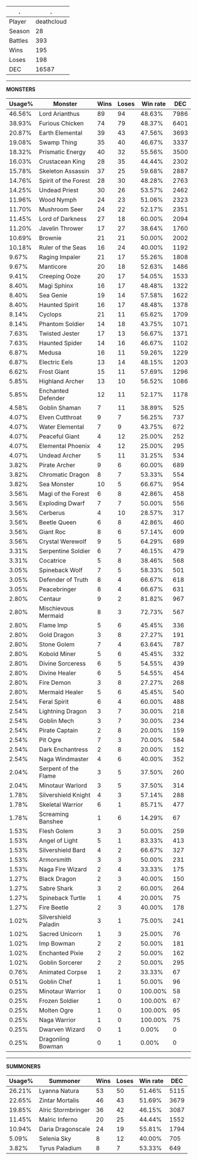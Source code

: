 .|.
|-|-
Player|deathcloud
Season|28
Battles|393
Wins|195
Loses|198
DEC|16587

---
**MONSTERS**

Usage%|Monster|Wins|Loses|Win rate|DEC|
-|-|-|-|-|-|
46.56%|Lord Arianthus|89|94|48.63%|7986|
38.93%|Furious Chicken|74|79|48.37%|6401|
20.87%|Earth Elemental|39|43|47.56%|3693|
19.08%|Swamp Thing|35|40|46.67%|3337|
18.32%|Prismatic Energy|40|32|55.56%|3500|
16.03%|Crustacean King|28|35|44.44%|2302|
15.78%|Skeleton Assassin|37|25|59.68%|2887|
14.76%|Spirit of the Forest|28|30|48.28%|2763|
14.25%|Undead Priest|30|26|53.57%|2462|
11.96%|Wood Nymph|24|23|51.06%|2323|
11.70%|Mushroom Seer|24|22|52.17%|2351|
11.45%|Lord of Darkness|27|18|60.00%|2094|
11.20%|Javelin Thrower|17|27|38.64%|1760|
10.69%|Brownie|21|21|50.00%|2002|
10.18%|Ruler of the Seas|16|24|40.00%|1192|
9.67%|Raging Impaler|21|17|55.26%|1808|
9.67%|Manticore|20|18|52.63%|1486|
9.41%|Creeping Ooze|20|17|54.05%|1533|
8.40%|Magi Sphinx|16|17|48.48%|1322|
8.40%|Sea Genie|19|14|57.58%|1622|
8.40%|Haunted Spirit|16|17|48.48%|1378|
8.14%|Cyclops|21|11|65.62%|1709|
8.14%|Phantom Soldier|14|18|43.75%|1071|
7.63%|Twisted Jester|17|13|56.67%|1371|
7.63%|Haunted Spider|14|16|46.67%|1102|
6.87%|Medusa|16|11|59.26%|1229|
6.87%|Electric Eels|13|14|48.15%|1203|
6.62%|Frost Giant|15|11|57.69%|1296|
5.85%|Highland Archer|13|10|56.52%|1086|
5.85%|Enchanted Defender|12|11|52.17%|1178|
4.58%|Goblin Shaman|7|11|38.89%|525|
4.07%|Elven Cutthroat|9|7|56.25%|737|
4.07%|Water Elemental|7|9|43.75%|672|
4.07%|Peaceful Giant|4|12|25.00%|252|
4.07%|Elemental Phoenix|4|12|25.00%|295|
4.07%|Undead Archer|5|11|31.25%|534|
3.82%|Pirate Archer|9|6|60.00%|689|
3.82%|Chromatic Dragon|8|7|53.33%|554|
3.82%|Sea Monster|10|5|66.67%|954|
3.56%|Magi of the Forest|6|8|42.86%|458|
3.56%|Exploding Dwarf|7|7|50.00%|556|
3.56%|Cerberus|4|10|28.57%|317|
3.56%|Beetle Queen|6|8|42.86%|460|
3.56%|Giant Roc|8|6|57.14%|609|
3.56%|Crystal Werewolf|9|5|64.29%|689|
3.31%|Serpentine Soldier|6|7|46.15%|479|
3.31%|Cocatrice|5|8|38.46%|568|
3.05%|Spineback Wolf|7|5|58.33%|501|
3.05%|Defender of Truth|8|4|66.67%|618|
3.05%|Peacebringer|8|4|66.67%|631|
2.80%|Centaur|9|2|81.82%|967|
2.80%|Mischievous Mermaid|8|3|72.73%|567|
2.80%|Flame Imp|5|6|45.45%|336|
2.80%|Gold Dragon|3|8|27.27%|191|
2.80%|Stone Golem|7|4|63.64%|787|
2.80%|Kobold Miner|5|6|45.45%|332|
2.80%|Divine Sorceress|6|5|54.55%|439|
2.80%|Divine Healer|6|5|54.55%|454|
2.80%|Fire Demon|3|8|27.27%|268|
2.80%|Mermaid Healer|5|6|45.45%|540|
2.54%|Feral Spirit|6|4|60.00%|488|
2.54%|Lightning Dragon|3|7|30.00%|218|
2.54%|Goblin Mech|3|7|30.00%|234|
2.54%|Pirate Captain|2|8|20.00%|159|
2.54%|Pit Ogre|7|3|70.00%|584|
2.54%|Dark Enchantress|2|8|20.00%|152|
2.54%|Naga Windmaster|4|6|40.00%|352|
2.04%|Serpent of the Flame|3|5|37.50%|260|
2.04%|Minotaur Warlord|3|5|37.50%|314|
1.78%|Silvershield Knight|4|3|57.14%|288|
1.78%|Skeletal Warrior|6|1|85.71%|477|
1.78%|Screaming Banshee|1|6|14.29%|67|
1.53%|Flesh Golem|3|3|50.00%|259|
1.53%|Angel of Light|5|1|83.33%|413|
1.53%|Silvershield Bard|4|2|66.67%|327|
1.53%|Armorsmith|3|3|50.00%|231|
1.53%|Naga Fire Wizard|2|4|33.33%|175|
1.27%|Black Dragon|2|3|40.00%|150|
1.27%|Sabre Shark|3|2|60.00%|264|
1.27%|Spineback Turtle|1|4|20.00%|75|
1.27%|Fire Beetle|2|3|40.00%|178|
1.02%|Silvershield Paladin|3|1|75.00%|241|
1.02%|Sacred Unicorn|1|3|25.00%|76|
1.02%|Imp Bowman|2|2|50.00%|181|
1.02%|Enchanted Pixie|2|2|50.00%|162|
1.02%|Goblin Sorcerer|2|2|50.00%|295|
0.76%|Animated Corpse|1|2|33.33%|67|
0.51%|Goblin Chef|1|1|50.00%|96|
0.25%|Minotaur Warrior|1|0|100.00%|58|
0.25%|Frozen Soldier|1|0|100.00%|67|
0.25%|Molten Ogre|1|0|100.00%|95|
0.25%|Naga Warrior|1|0|100.00%|75|
0.25%|Dwarven Wizard|0|1|0.00%|0|
0.25%|Dragonling Bowman|0|1|0.00%|0|

---
**SUMMONERS**

Usage%|Summoner|Wins|Loses|Win rate|DEC|
-|-|-|-|-|-|
26.21%|Lyanna Natura|53|50|51.46%|5115|
22.65%|Zintar Mortalis|46|43|51.69%|3679|
19.85%|Alric Stormbringer|36|42|46.15%|3087|
11.45%|Malric Inferno|20|25|44.44%|1552|
10.94%|Daria Dragonscale|24|19|55.81%|1794|
5.09%|Selenia Sky|8|12|40.00%|705|
3.82%|Tyrus Paladium|8|7|53.33%|649|
